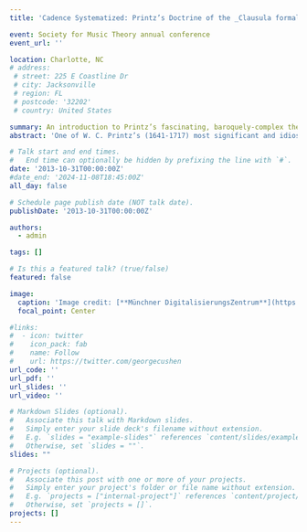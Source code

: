 ```yaml
---
title: 'Cadence Systematized: Printz’s Doctrine of the _Clausula formalis_'

event: Society for Music Theory annual conference
event_url: ''

location: Charlotte, NC
# address:
 # street: 225 E Coastline Dr
 # city: Jacksonville
 # region: FL
 # postcode: '32202'
 # country: United States

summary: An introduction to Printz’s fascinating, baroquely-complex theory of the cadence. 
abstract: 'One of W. C. Printz’s (1641-1717) most significant and idiosyncratic innovations is his naming and describing of an unprecedently large number of types of cadence, or _clausula formalis_. Equally noteworthy is the way in which these various categories are logically organized. In this paper I first demonstrate the dependence of the doctrine’s categorial organization on the influential pedagogical theories of Petrus Ramus. I then survey his seventeen categories of _clausula formalis_, showing that they comprise a rich diversity of cadence types, many of which would be unthinkingly disregarded by modern theoretical judgments. The significance of this wide variety of cadences, and its accompanying range of degrees of closure, becomes apparent when I consider them in combination with the treatise’s incipient theory of form.'

# Talk start and end times.
#   End time can optionally be hidden by prefixing the line with `#`.
date: '2013-10-31T00:00:00Z'
#date_end: '2024-11-08T18:45:00Z'
all_day: false

# Schedule page publish date (NOT talk date).
publishDate: '2013-10-31T00:00:00Z'

authors:
  - admin

tags: []

# Is this a featured talk? (true/false)
featured: false

image:
  caption: 'Image credit: [**Münchner DigitalisierungsZentrum**](https://www.digitale-sammlungen.de/en/view/bsb00045152)'
  focal_point: Center

#links:
#  - icon: twitter
#    icon_pack: fab
#    name: Follow
#    url: https://twitter.com/georgecushen
url_code: ''
url_pdf: ''
url_slides: ''
url_video: ''

# Markdown Slides (optional).
#   Associate this talk with Markdown slides.
#   Simply enter your slide deck's filename without extension.
#   E.g. `slides = "example-slides"` references `content/slides/example-slides.md`.
#   Otherwise, set `slides = ""`.
slides: ""

# Projects (optional).
#   Associate this post with one or more of your projects.
#   Simply enter your project's folder or file name without extension.
#   E.g. `projects = ["internal-project"]` references `content/project/deep-learning/index.md`.
#   Otherwise, set `projects = []`.
projects: []
---
```


